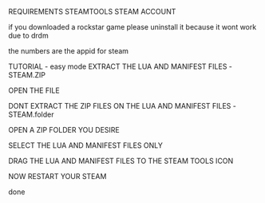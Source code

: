 REQUIREMENTS
STEAMTOOLS
STEAM ACCOUNT

if you downloaded a rockstar game please uninstall it because it wont work due to drdm

the numbers are the appid for steam

TUTORIAL - easy mode
EXTRACT THE LUA AND MANIFEST FILES -STEAM.ZIP

OPEN THE FILE

DONT EXTRACT THE ZIP FILES ON THE LUA AND MANIFEST FILES -STEAM.folder

OPEN A ZIP FOLDER YOU DESIRE

SELECT THE LUA AND MANIFEST FILES ONLY

DRAG THE LUA AND MANIFEST FILES TO THE STEAM TOOLS ICON 

NOW RESTART YOUR STEAM

done


